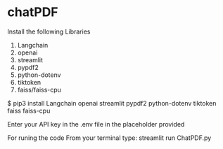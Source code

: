 # chatPDF

Install the following Libraries
1. Langchain
2. openai
3. streamlit
4. pypdf2
5. python-dotenv
6. tiktoken
7. faiss/faiss-cpu

$ pip3 install Langchain openai streamlit pypdf2 python-dotenv tiktoken faiss faiss-cpu

Enter your API key in the .env file in the placeholder provided

For runing the code From your terminal type:
streamlit run ChatPDF.py
